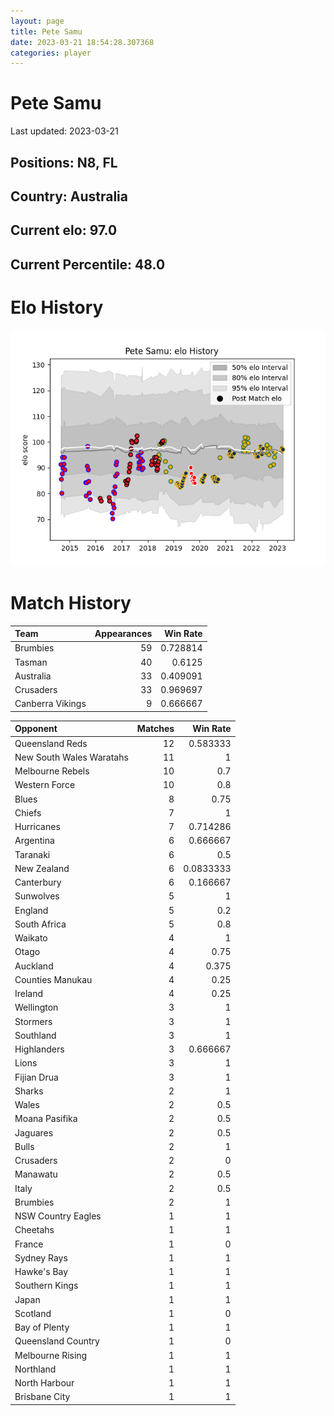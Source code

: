 ```yaml
---  
layout: page  
title: Pete Samu  
date: 2023-03-21 18:54:28.307368  
categories: player  
---
```

# Pete Samu


Last updated: 2023-03-21
## Positions: N8, FL

## Country: Australia

## Current elo: 97.0

## Current Percentile: 48.0

# Elo History


![elo history](history_PeteSamu.png)
# Match History


| Team             |   Appearances |   Win Rate |
|:-----------------|--------------:|-----------:|
| Brumbies         |            59 |   0.728814 |
| Tasman           |            40 |   0.6125   |
| Australia        |            33 |   0.409091 |
| Crusaders        |            33 |   0.969697 |
| Canberra Vikings |             9 |   0.666667 |

| Opponent                 |   Matches |   Win Rate |
|:-------------------------|----------:|-----------:|
| Queensland Reds          |        12 |  0.583333  |
| New South Wales Waratahs |        11 |  1         |
| Melbourne Rebels         |        10 |  0.7       |
| Western Force            |        10 |  0.8       |
| Blues                    |         8 |  0.75      |
| Chiefs                   |         7 |  1         |
| Hurricanes               |         7 |  0.714286  |
| Argentina                |         6 |  0.666667  |
| Taranaki                 |         6 |  0.5       |
| New Zealand              |         6 |  0.0833333 |
| Canterbury               |         6 |  0.166667  |
| Sunwolves                |         5 |  1         |
| England                  |         5 |  0.2       |
| South Africa             |         5 |  0.8       |
| Waikato                  |         4 |  1         |
| Otago                    |         4 |  0.75      |
| Auckland                 |         4 |  0.375     |
| Counties Manukau         |         4 |  0.25      |
| Ireland                  |         4 |  0.25      |
| Wellington               |         3 |  1         |
| Stormers                 |         3 |  1         |
| Southland                |         3 |  1         |
| Highlanders              |         3 |  0.666667  |
| Lions                    |         3 |  1         |
| Fijian Drua              |         3 |  1         |
| Sharks                   |         2 |  1         |
| Wales                    |         2 |  0.5       |
| Moana Pasifika           |         2 |  0.5       |
| Jaguares                 |         2 |  0.5       |
| Bulls                    |         2 |  1         |
| Crusaders                |         2 |  0         |
| Manawatu                 |         2 |  0.5       |
| Italy                    |         2 |  0.5       |
| Brumbies                 |         2 |  1         |
| NSW Country Eagles       |         1 |  1         |
| Cheetahs                 |         1 |  1         |
| France                   |         1 |  0         |
| Sydney Rays              |         1 |  1         |
| Hawke's Bay              |         1 |  1         |
| Southern Kings           |         1 |  1         |
| Japan                    |         1 |  1         |
| Scotland                 |         1 |  0         |
| Bay of Plenty            |         1 |  1         |
| Queensland Country       |         1 |  0         |
| Melbourne Rising         |         1 |  1         |
| Northland                |         1 |  1         |
| North Harbour            |         1 |  1         |
| Brisbane City            |         1 |  1         |